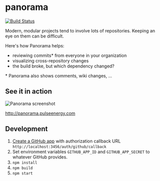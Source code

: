 # panorama
[![Build Status](https://travis-ci.org/wachunga/panorama.svg?branch=master)](https://travis-ci.org/wachunga/panorama)

Modern, modular projects tend to involve lots of repositories. Keeping an eye on them can be difficult.

Here's how Panorama helps:
- reviewing commits* from everyone in your organization
- visualizing cross-repository changes
- the build broke, but which dependency changed?

\* Panorama also shows comments, wiki changes, ...

## See it in action

![Panorama screenshot](https://cloud.githubusercontent.com/assets/438545/10493836/1c48a958-7268-11e5-9e92-7099e76f2052.png)



http://panorama.pulseenergy.com


## Development

 1. [Create a GitHub app](https://github.com/settings/applications/new) with authorization callback URL `http://localhost:3456/auth/github/callback`
 1. Set environment variables `GITHUB_APP_ID` and `GITHUB_APP_SECRET` to whatever GitHub provides.
 1. `npm install`
 1. `npm build`
 1. `npm start`
